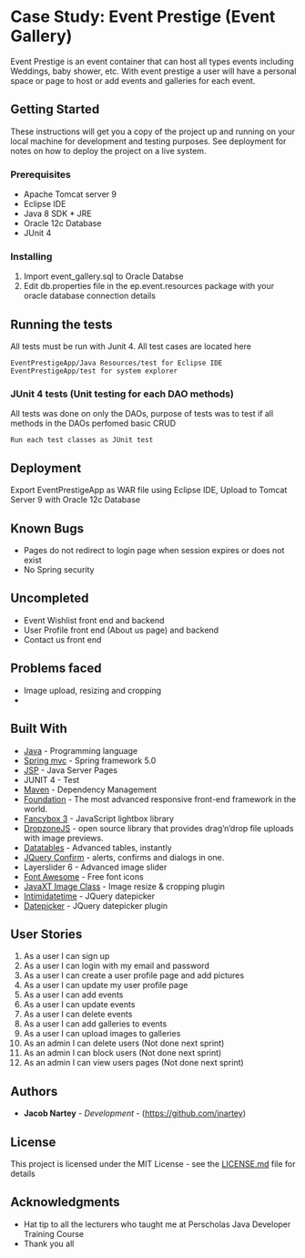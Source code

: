 # Case Study: Event Prestige (Event Gallery)

Event Prestige is an event container that can host all types events including Weddings, baby shower, etc. With event prestige a user will have a personal space or page to host or add events and galleries for each event.

## Getting Started

These instructions will get you a copy of the project up and running on your local machine for development and testing purposes. See deployment for notes on how to deploy the project on a live system.

### Prerequisites

* Apache Tomcat server 9
* Eclipse IDE
* Java 8 SDK * JRE
* Oracle 12c Database
* JUnit 4

### Installing

1.	Import event_gallery.sql to Oracle Databse
2.	Edit db.properties file in the ep.event.resources package with your oracle database connection details


## Running the tests

All tests must be run with Junit 4. 
All test cases are located here
```
EventPrestigeApp/Java Resources/test for Eclipse IDE
EventPrestigeApp/test for system explorer
```

### JUnit 4 tests (Unit testing for each DAO methods)

All tests was done on only the DAOs, 
purpose of tests was to test if all methods in the DAOs perfomed basic CRUD

```
Run each test classes as JUnit test
```

## Deployment

Export EventPrestigeApp as WAR file using Eclipse IDE, Upload to Tomcat Server 9 with Oracle 12c Database

## Known Bugs

* Pages do not redirect to login page when session expires or does not exist 
* No Spring security

## Uncompleted

* Event Wishlist front end and backend
* User Profile front end (About us page) and backend
* Contact us front end

## Problems faced

* Image upload, resizing and cropping
* 

## Built With

* [Java](https://java.com/en/) - Programming language
* [Spring mvc](https://spring.io/) - Spring framework 5.0
* [JSP](http://www.oracle.com/technetwork/java/index-jsp-138231.html) - Java Server Pages
* JUNIT 4 - Test
* [Maven](https://maven.apache.org/) - Dependency Management
* [Foundation](https://foundation.zurb.com/) - The most advanced responsive front-end framework in the world.
* [Fancybox 3](https://fancyapps.com/fancybox/3/) - JavaScript lightbox library
* [DropzoneJS](http://www.dropzonejs.com/) - open source library that provides drag’n’drop file uploads with image previews.
* [Datatables](https://datatables.net/) - Advanced tables, instantly
* [JQuery Confirm](https://craftpip.github.io/jquery-confirm/) - alerts, confirms and dialogs in one.
* Layerslider 6 - Advanced image slider
* [Font Awesome](https://fontawesome.com/) - Free font icons
* [JavaXT Image Class](http://www.javaxt.com/documentation/?jar=javaxt-core&package=javaxt.io&class=Image) - Image resize & cropping plugin
* [Intimidatetime](http://trentrichardson.com) - JQuery datepicker
* [Datepicker](https://fengyuanchen.github.io/datepicker) - JQuery datepicker plugin


## User Stories

1.	As a user I can sign up
2.	As a user I can login with my email and password
3.	As a user I can create a user profile page and add pictures
4.	As a user I can update my user profile page
5.	As a user I can add events
6.	As a user I can update events
7.	As a user I can delete events
8.	As a user I can add galleries to events
9.	As a user I can upload images to galleries
10.	As an admin I can delete users (Not done next sprint)
11.	As an admin I can block users (Not done next sprint)
12.	As an admin I can view users pages (Not done next sprint)


## Authors

* **Jacob Nartey** - *Development* - (https://github.com/jnartey)

## License

This project is licensed under the MIT License - see the [LICENSE.md](LICENSE.md) file for details

## Acknowledgments

* Hat tip to all the lecturers who taught me at Perscholas Java Developer Training Course
* Thank you all
